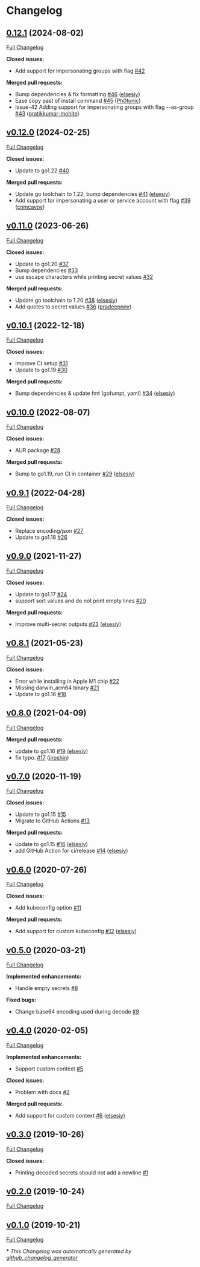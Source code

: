 # Changelog

## [0.12.1](https://github.com/elsesiy/kubectl-view-secret/tree/0.12.1) (2024-08-02)

[Full Changelog](https://github.com/elsesiy/kubectl-view-secret/compare/v0.12.0...0.12.1)

**Closed issues:**

- Add support for impersonating groups with flag [\#42](https://github.com/elsesiy/kubectl-view-secret/issues/42)

**Merged pull requests:**

- Bump dependencies & fix formatting [\#46](https://github.com/elsesiy/kubectl-view-secret/pull/46) ([elsesiy](https://github.com/elsesiy))
- Ease copy past of install command [\#45](https://github.com/elsesiy/kubectl-view-secret/pull/45) ([Ph0tonic](https://github.com/Ph0tonic))
- Issue-42 Adding support for impersonating groups with flag --as-group [\#43](https://github.com/elsesiy/kubectl-view-secret/pull/43) ([pratikkumar-mohite](https://github.com/pratikkumar-mohite))

## [v0.12.0](https://github.com/elsesiy/kubectl-view-secret/tree/v0.12.0) (2024-02-25)

[Full Changelog](https://github.com/elsesiy/kubectl-view-secret/compare/v0.11.0...v0.12.0)

**Closed issues:**

- Update to go1.22 [\#40](https://github.com/elsesiy/kubectl-view-secret/issues/40)

**Merged pull requests:**

- Update go toolchain to 1.22, bump dependencies [\#41](https://github.com/elsesiy/kubectl-view-secret/pull/41) ([elsesiy](https://github.com/elsesiy))
- Add support for impersonating a user or service account with flag [\#39](https://github.com/elsesiy/kubectl-view-secret/pull/39) ([cnmcavoy](https://github.com/cnmcavoy))

## [v0.11.0](https://github.com/elsesiy/kubectl-view-secret/tree/v0.11.0) (2023-06-26)

[Full Changelog](https://github.com/elsesiy/kubectl-view-secret/compare/v0.10.1...v0.11.0)

**Closed issues:**

- Update to go1.20 [\#37](https://github.com/elsesiy/kubectl-view-secret/issues/37)
- Bump dependencies [\#33](https://github.com/elsesiy/kubectl-view-secret/issues/33)
- use escape characters while printing secret values [\#32](https://github.com/elsesiy/kubectl-view-secret/issues/32)

**Merged pull requests:**

- Update go toolchain to 1.20 [\#38](https://github.com/elsesiy/kubectl-view-secret/pull/38) ([elsesiy](https://github.com/elsesiy))
- Add quotes to secret values [\#36](https://github.com/elsesiy/kubectl-view-secret/pull/36) ([pradeepnnv](https://github.com/pradeepnnv))

## [v0.10.1](https://github.com/elsesiy/kubectl-view-secret/tree/v0.10.1) (2022-12-18)

[Full Changelog](https://github.com/elsesiy/kubectl-view-secret/compare/v0.10.0...v0.10.1)

**Closed issues:**

- Improve CI setup [\#31](https://github.com/elsesiy/kubectl-view-secret/issues/31)
- Update to go1.19 [\#30](https://github.com/elsesiy/kubectl-view-secret/issues/30)

**Merged pull requests:**

- Bump dependencies & update fmt \(gofumpt, yaml\) [\#34](https://github.com/elsesiy/kubectl-view-secret/pull/34) ([elsesiy](https://github.com/elsesiy))

## [v0.10.0](https://github.com/elsesiy/kubectl-view-secret/tree/v0.10.0) (2022-08-07)

[Full Changelog](https://github.com/elsesiy/kubectl-view-secret/compare/v0.9.1...v0.10.0)

**Closed issues:**

- AUR package [\#28](https://github.com/elsesiy/kubectl-view-secret/issues/28)

**Merged pull requests:**

- Bump to go1.19, run CI in container [\#29](https://github.com/elsesiy/kubectl-view-secret/pull/29) ([elsesiy](https://github.com/elsesiy))

## [v0.9.1](https://github.com/elsesiy/kubectl-view-secret/tree/v0.9.1) (2022-04-28)

[Full Changelog](https://github.com/elsesiy/kubectl-view-secret/compare/v0.9.0...v0.9.1)

**Closed issues:**

- Replace encoding/json [\#27](https://github.com/elsesiy/kubectl-view-secret/issues/27)
- Update to go1.18 [\#26](https://github.com/elsesiy/kubectl-view-secret/issues/26)

## [v0.9.0](https://github.com/elsesiy/kubectl-view-secret/tree/v0.9.0) (2021-11-27)

[Full Changelog](https://github.com/elsesiy/kubectl-view-secret/compare/v0.8.1...v0.9.0)

**Closed issues:**

- Update to go1.17 [\#24](https://github.com/elsesiy/kubectl-view-secret/issues/24)
- support sort values and do not print empty lines [\#20](https://github.com/elsesiy/kubectl-view-secret/issues/20)

**Merged pull requests:**

- Improve multi-secret outputs [\#23](https://github.com/elsesiy/kubectl-view-secret/pull/23) ([elsesiy](https://github.com/elsesiy))

## [v0.8.1](https://github.com/elsesiy/kubectl-view-secret/tree/v0.8.1) (2021-05-23)

[Full Changelog](https://github.com/elsesiy/kubectl-view-secret/compare/v0.8.0...v0.8.1)

**Closed issues:**

- Error while installing in Apple M1 chip [\#22](https://github.com/elsesiy/kubectl-view-secret/issues/22)
- Missing darwin\_arm64 binary [\#21](https://github.com/elsesiy/kubectl-view-secret/issues/21)
- Update to go1.16 [\#18](https://github.com/elsesiy/kubectl-view-secret/issues/18)

## [v0.8.0](https://github.com/elsesiy/kubectl-view-secret/tree/v0.8.0) (2021-04-09)

[Full Changelog](https://github.com/elsesiy/kubectl-view-secret/compare/v0.7.0...v0.8.0)

**Merged pull requests:**

- update to go1.16 [\#19](https://github.com/elsesiy/kubectl-view-secret/pull/19) ([elsesiy](https://github.com/elsesiy))
- fix typo. [\#17](https://github.com/elsesiy/kubectl-view-secret/pull/17) ([jiroshin](https://github.com/jiroshin))

## [v0.7.0](https://github.com/elsesiy/kubectl-view-secret/tree/v0.7.0) (2020-11-19)

[Full Changelog](https://github.com/elsesiy/kubectl-view-secret/compare/v0.6.0...v0.7.0)

**Closed issues:**

- Update to go1.15 [\#15](https://github.com/elsesiy/kubectl-view-secret/issues/15)
- Migrate to GitHub Actions [\#13](https://github.com/elsesiy/kubectl-view-secret/issues/13)

**Merged pull requests:**

- update to go1.15 [\#16](https://github.com/elsesiy/kubectl-view-secret/pull/16) ([elsesiy](https://github.com/elsesiy))
- add GitHub Action for ci/release [\#14](https://github.com/elsesiy/kubectl-view-secret/pull/14) ([elsesiy](https://github.com/elsesiy))

## [v0.6.0](https://github.com/elsesiy/kubectl-view-secret/tree/v0.6.0) (2020-07-26)

[Full Changelog](https://github.com/elsesiy/kubectl-view-secret/compare/v0.5.0...v0.6.0)

**Closed issues:**

- Add kubeconfig option [\#11](https://github.com/elsesiy/kubectl-view-secret/issues/11)

**Merged pull requests:**

- Add support for custom kubeconfig [\#12](https://github.com/elsesiy/kubectl-view-secret/pull/12) ([elsesiy](https://github.com/elsesiy))

## [v0.5.0](https://github.com/elsesiy/kubectl-view-secret/tree/v0.5.0) (2020-03-21)

[Full Changelog](https://github.com/elsesiy/kubectl-view-secret/compare/v0.4.0...v0.5.0)

**Implemented enhancements:**

- Handle empty secrets [\#8](https://github.com/elsesiy/kubectl-view-secret/issues/8)

**Fixed bugs:**

- Change base64 encoding used during decode [\#9](https://github.com/elsesiy/kubectl-view-secret/issues/9)

## [v0.4.0](https://github.com/elsesiy/kubectl-view-secret/tree/v0.4.0) (2020-02-05)

[Full Changelog](https://github.com/elsesiy/kubectl-view-secret/compare/v0.3.0...v0.4.0)

**Implemented enhancements:**

- Support custom context [\#5](https://github.com/elsesiy/kubectl-view-secret/issues/5)

**Closed issues:**

- Problem with docs [\#2](https://github.com/elsesiy/kubectl-view-secret/issues/2)

**Merged pull requests:**

- Add support for custom context [\#6](https://github.com/elsesiy/kubectl-view-secret/pull/6) ([elsesiy](https://github.com/elsesiy))

## [v0.3.0](https://github.com/elsesiy/kubectl-view-secret/tree/v0.3.0) (2019-10-26)

[Full Changelog](https://github.com/elsesiy/kubectl-view-secret/compare/v0.2.0...v0.3.0)

**Closed issues:**

- Printing decoded secrets should not add a newline [\#1](https://github.com/elsesiy/kubectl-view-secret/issues/1)

## [v0.2.0](https://github.com/elsesiy/kubectl-view-secret/tree/v0.2.0) (2019-10-24)

[Full Changelog](https://github.com/elsesiy/kubectl-view-secret/compare/v0.1.0...v0.2.0)

## [v0.1.0](https://github.com/elsesiy/kubectl-view-secret/tree/v0.1.0) (2019-10-21)

[Full Changelog](https://github.com/elsesiy/kubectl-view-secret/compare/cf6a6b61cf63a4f907f72b5fd74fcc3ceb36c2c0...v0.1.0)



\* *This Changelog was automatically generated by [github_changelog_generator](https://github.com/github-changelog-generator/github-changelog-generator)*
